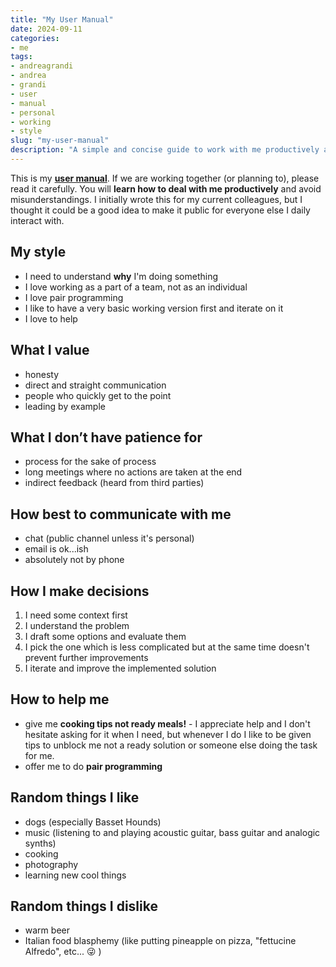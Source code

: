 ```yaml
---
title: "My User Manual"
date: 2024-09-11
categories: 
- me
tags:
- andreagrandi
- andrea
- grandi
- user
- manual
- personal
- working
- style
slug: "my-user-manual"
description: "A simple and concise guide to work with me productively and avoid misunderstandings."
---
```


This is my [**user manual**](https://futureforum.com/2022/07/15/personal-user-manual/). If we are working together (or planning to), please read it carefully. You will **learn how to deal with me productively** and avoid misunderstandings. I initially wrote this for my current colleagues, but I thought it could be a good idea to make it public for everyone else I daily interact with.

## My style

* I need to understand **why** I'm doing something
* I love working as a part of a team, not as an individual
* I love pair programming
* I like to have a very basic working version first and iterate on it
* I love to help

## What I value

* honesty
* direct and straight communication
* people who quickly get to the point
* leading by example

## What I don’t have patience for

* process for the sake of process
* long meetings where no actions are taken at the end
* indirect feedback (heard from third parties)

## How best to communicate with me

* chat (public channel unless it's personal)
* email is ok...ish
* absolutely not by phone

## How I make decisions

1) I need some context first
2) I understand the problem
3) I draft some options and evaluate them
4) I pick the one which is less complicated but at the same time doesn't prevent further improvements
5) I iterate and improve the implemented solution

## How to help me

* give me **cooking tips not ready meals!** - I appreciate help and I don't hesitate asking for it when I need, but whenever I do I like to be given tips to unblock me not a ready solution or someone else doing the task for me.
* offer me to do **pair programming**

## Random things I like

* dogs (especially Basset Hounds)
* music (listening to and playing acoustic guitar, bass guitar and analogic synths)
* cooking
* photography
* learning new cool things

## Random things I dislike

* warm beer
* Italian food blasphemy (like putting pineapple on pizza, "fettucine Alfredo", etc... 😜 )
